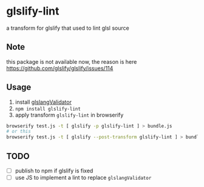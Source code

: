 # glslify-lint
a transform for glslify that used to lint glsl source

## Note
this package is not available now, the reason is here https://github.com/glslify/glslify/issues/114

## Usage
1. install [glslangValidator](https://www.khronos.org/opengles/sdk/tools/Reference-Compiler/)
2. `npm install glslify-lint`
3. apply transform `glslify-lint` in browserify
  ```bash
  browserify test.js -t [ glslify -p glslify-lint ] > bundle.js
  # or this
  browserify test.js -t [ glslify --post-transform glslify-lint ] > bundle.js
  ```

## TODO
- [ ] publish to npm if glslify is fixed
- [ ] use JS to implement a lint to replace `glslangValidator`
